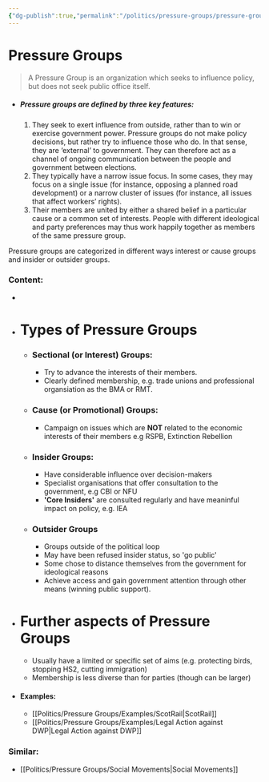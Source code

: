 ```yaml
---
{"dg-publish":true,"permalink":"/politics/pressure-groups/pressure-groups/","dgHomeLink":true,"dgPassFrontmatter":false}
---
```



# Pressure Groups
> A Pressure Group is an organization which seeks to influence policy, but does not seek public office itself.

- ##### Pressure groups are defined by three key features:
	1. They seek to exert influence from outside, rather than to win or exercise government power. Pressure groups do not make policy decisions, but rather try to influence those who do. In that sense, they are ‘external’ to government. They can therefore act as a channel of ongoing communication between the people and government between elections.
	2. They typically have a narrow issue focus. In some cases, they may focus on a single issue (for instance, opposing a planned road development) or a narrow cluster of issues (for instance, all issues that affect workers’ rights).
	3. Their members are united by either a shared belief in a particular cause or a common set of interests. People with different ideological and party preferences may thus work happily together as members of the same pressure group.

Pressure groups are categorized in different ways  interest or cause groups and insider or outsider groups.

### Content:
- 
<div class="transclusion internal-embed is-loaded"><div class="markdown-embed">

<div class="markdown-embed-title">



</div>



- # Types of Pressure Groups
	- ### Sectional (or Interest) Groups:
		- Try to advance the interests of their members.
		- Clearly defined membership, e.g. trade unions and professional organsiation as the BMA or RMT.
	- ### Cause (or Promotional) Groups:
		- Campaign on issues which are **NOT** related to the economic interests of their members e.g RSPB, Extinction Rebellion
	- ### Insider Groups:
		- Have considerable influence over decision-makers
		- Specialist organisations that offer consultation to the government, e.g CBI or NFU
		- **'Core Insiders'** are consulted regularly and have meaninful impact on policy, e.g. IEA
	- ### Outsider Groups
		- Groups outside of the political loop
		- May have been refused insider status, so 'go public'
		- Some chose to distance themselves from the government for ideological reasons
		- Achieve access and gain government attention through other means (winning public support).

- # Further aspects of Pressure Groups
	- Usually have a limited or specific set of aims (e.g. protecting birds, stopping HS2, cutting immigration)
	- Membership is less diverse than for parties (though can be larger)

</div></div>

- #### Examples:
	- [[Politics/Pressure Groups/Examples/ScotRail|ScotRail]]
	- [[Politics/Pressure Groups/Examples/Legal Action against DWP|Legal Action against DWP]]
### Similar: 
- [[Politics/Pressure Groups/Social Movements|Social Movements]]
